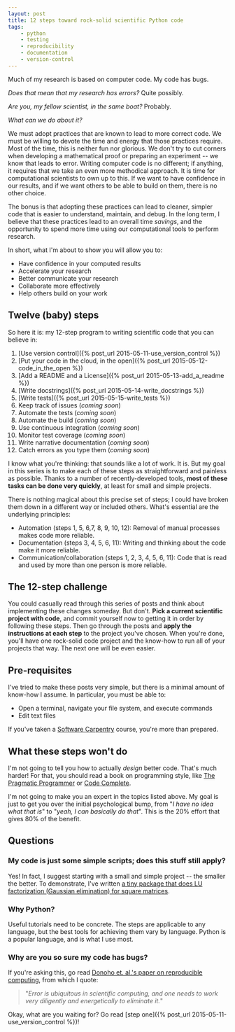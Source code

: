 ```yaml
---
layout: post
title: 12 steps toward rock-solid scientific Python code
tags:
    - python
    - testing
    - reproducibility
    - documentation
    - version-control
---
```


Much of my research is based on computer code.  My code has bugs.  

*Does that mean that my research has errors?*  Quite possibly.  

*Are you, my fellow scientist, in the same boat?*  Probably.

*What can we do about it?*

We must adopt practices that are known to lead to more correct code.
We must be willing to devote the time and energy that those practices require.
Most of the time, this is neither fun nor glorious.  We don't try to cut corners
when developing a mathematical proof or preparing an experiment -- we know that
leads to error.  Writing computer code is no different; if anything, it requires
that we take an even more methodical approach.
It is time for computational scientists to own up to this.  If we want to have
confidence in our results, and if we want others to be able to build on them,
there is no other choice.

The bonus is that adopting these practices can lead to cleaner, simpler code that is easier to understand, maintain, and debug.  In the long term, I believe that these practices lead to an overall time *savings*, and the opportunity to spend more time using our computational tools to perform research.

In short, what I'm about to show you will allow you to:

 - Have confidence in your computed results
 - Accelerate your research
 - Better communicate your research
 - Collaborate more effectively
 - Help others build on your work

## Twelve (baby) steps

So here it is: my 12-step program to writing scientific code that you can believe in:

1. [Use version control]({% post_url 2015-05-11-use_version_control %})
2. [Put your code in the cloud, in the open]({% post_url 2015-05-12-code_in_the_open %})
3. [Add a README and a License]({% post_url 2015-05-13-add_a_readme %})
4. [Write docstrings]({% post_url 2015-05-14-write_docstrings %})
5. [Write  tests]({% post_url 2015-05-15-write_tests %})
6. Keep track of issues (*coming soon*)
7. Automate the tests (*coming soon*)
8. Automate the build (*coming soon*)
9. Use continuous integration (*coming soon*)
10. Monitor test coverage (*coming soon*)
11. Write narrative documentation (*coming soon*)
12. Catch errors as you type them (*coming soon*)

I know what you're thinking: that sounds like a lot of work.  It is.  But my goal in this series is to make each of these steps as straightforward and painless as possible.  Thanks to a number of recently-developed tools, **most of these tasks can be done very quickly**, at least for small and simple projects.

There is nothing magical about this precise set of steps; I could have broken them down in a different way or included others.  What's essential are the underlying principles:

- Automation (steps 1, 5, 6,7, 8, 9, 10, 12): Removal of manual processes makes code more reliable.
- Documentation (steps 3, 4, 5, 6, 11): Writing and thinking about the code make it more reliable.
- Communication/collaboration (steps 1, 2, 3, 4, 5, 6, 11): Code that is read and used by more than one person is more reliable.

## The 12-step challenge
You could casually read through this series of posts and think about implementing these changes someday.  But don't.  **Pick a current scientific project with code**, and commit yourself now to getting it in order by following these steps.  Then go through the posts and **apply the instructions at each step** to the project you've chosen.  When you're done, you'll have one rock-solid code project and the know-how to run all of your projects that way.  The next one will be even easier.

## Pre-requisites
I've tried to make these posts very simple, but there is a minimal amount of know-how I assume.  In particular, you must be able to:

- Open a terminal, navigate your file system, and execute commands
- Edit text files

If you've taken a [Software Carpentry](http://software-carpentry.org/) course, you're more than prepared.

## What these steps won't do
I'm not going to tell you how to actually *design* better code.  That's much harder!  For that, you should read a book on programming style, like [The Pragmatic Programmer](https://pragprog.com/the-pragmatic-programmer) or [Code Complete](http://cc2e.com/).

I'm not going to make you an expert in the topics listed above.  My goal is just to get you over the initial
psychological bump, from "*I have no idea what that is*" to "*yeah, I can basically do that*".  This is the 20%
effort that gives 80% of the benefit.

## Questions

### My code is just some simple scripts; does this stuff still apply?

Yes!  In fact, I suggest starting with a small and simple project -- the smaller the better.  To demonstrate, I've written [a tiny package that does LU factorization (Gaussian elimination) for square matrices](https://github.com/ketch/rock-solid-code-demo).


### Why Python?

Useful tutorials need to be concrete.  The steps are applicable to any language, but the best tools
for achieving them vary by language.  Python is a popular language, and is what I use most.

### Why are you so sure my code has bugs?

If you're asking this, go read [Donoho et. al.'s paper on reproducible computing](http://statweb.stanford.edu/~donoho/Reports/2008/15YrsReproResch-20080426.pdf), from which I quote:

> "*Error is ubiquitous in scientific computing, and one needs to work very diligently and energetically to eliminate it.*"

Okay, what are you waiting for?  Go read [step one]({% post_url 2015-05-11-use_version_control %})!
